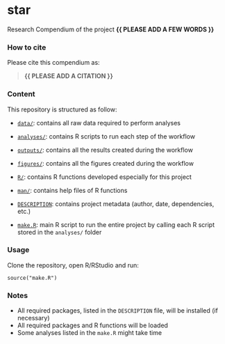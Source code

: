 <!-- README.md is generated from README.Rmd. Please edit that file -->

# star

<!-- badges: start -->
<!-- badges: end -->

Research Compendium of the project **{{ PLEASE ADD A FEW WORDS }}**

### How to cite

Please cite this compendium as:

> **{{ PLEASE ADD A CITATION }}**

### Content

This repository is structured as follow:

-   [`data/`](https://github.com/ahasverus/star/tree/master/data):
    contains all raw data required to perform analyses

-   [`analyses/`](https://github.com/ahasverus/star/tree/master/analyses/):
    contains R scripts to run each step of the workflow

-   [`outputs/`](https://github.com/ahasverus/star/tree/master/outputs):
    contains all the results created during the workflow

-   [`figures/`](https://github.com/ahasverus/star/tree/master/figures):
    contains all the figures created during the workflow

-   [`R/`](https://github.com/ahasverus/star/tree/master/R): contains R
    functions developed especially for this project

-   [`man/`](https://github.com/ahasverus/star/tree/master/man):
    contains help files of R functions

-   [`DESCRIPTION`](https://github.com/ahasverus/star/tree/master/DESCRIPTION):
    contains project metadata (author, date, dependencies, etc.)

-   [`make.R`](https://github.com/ahasverus/star/tree/master/make.R):
    main R script to run the entire project by calling each R script
    stored in the `analyses/` folder

### Usage

Clone the repository, open R/RStudio and run:

    source("make.R")

### Notes

-   All required packages, listed in the `DESCRIPTION` file, will be
    installed (if necessary)
-   All required packages and R functions will be loaded
-   Some analyses listed in the `make.R` might take time
